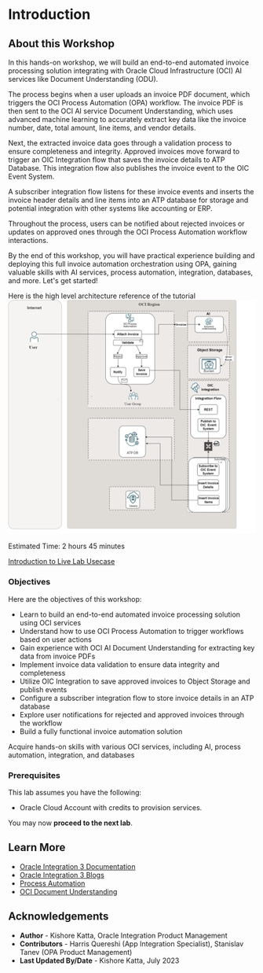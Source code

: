 # Introduction

## About this Workshop

In this hands-on workshop, we will build an end-to-end automated invoice processing solution integrating with Oracle Cloud Infrastructure (OCI) AI services like Document Understanding (ODU).

The process begins when a user uploads an invoice PDF document, which triggers the OCI Process Automation (OPA) workflow. The invoice PDF is then sent to the OCI AI service Document Understanding, which uses advanced machine learning to accurately extract key data like the invoice number, date, total amount, line items, and vendor details.

Next, the extracted invoice data goes through a validation process to ensure completeness and integrity. Approved invoices move forward to trigger an OIC Integration flow that saves the invoice details to ATP Database. This integration flow also publishes the invoice event to the OIC Event System.

A subscriber integration flow listens for these invoice events and inserts the invoice header details and line items into an ATP database for storage and potential integration with other systems like accounting or ERP.

Throughout the process, users can be notified about rejected invoices or updates on approved ones through the OCI Process Automation workflow interactions.

By the end of this workshop, you will have practical experience building and deploying this full invoice automation orchestration using OPA, gaining valuable skills with AI services, process automation, integration, databases, and more. Let's get started!

Here is the high level architecture reference of the tutorial
![Usecase Architecture](images/architecture.png)

Estimated Time: 2 hours 45 minutes

[Introduction to Live Lab Usecase](TBD)

### Objectives

Here are the objectives of this workshop:

- Learn to build an end-to-end automated invoice processing solution using OCI services
- Understand how to use OCI Process Automation to trigger workflows based on user actions
- Gain experience with OCI AI Document Understanding for extracting key data from invoice PDFs
- Implement invoice data validation to ensure data integrity and completeness
- Utilize OIC Integration to save approved invoices to Object Storage and publish events
- Configure a subscriber integration flow to store invoice details in an ATP database
- Explore user notifications for rejected and approved invoices through the workflow
- Build a fully functional invoice automation solution

Acquire hands-on skills with various OCI services, including AI, process automation, integration, and databases

### Prerequisites

This lab assumes you have the following:
* Oracle Cloud Account with credits to provision services.

You may now **proceed to the next lab**.

## Learn More

* [Oracle Integration 3 Documentation](https://docs.oracle.com/en/cloud/paas/application-integration/index.html)
* [Oracle Integration 3 Blogs](https://blogs.oracle.com/integration/)
* [Process Automation](https://docs.oracle.com/en/cloud/paas/process-automation/index.html)
* [OCI Document Understanding](https://www.oracle.com/in/artificial-intelligence/document-understanding/)

## Acknowledgements
* **Author** - Kishore Katta, Oracle Integration Product Management
* **Contributors** - Harris Quereshi (App Integration Specialist), Stanislav Tanev (OPA Product Management)
* **Last Updated By/Date** - Kishore Katta, July 2023
